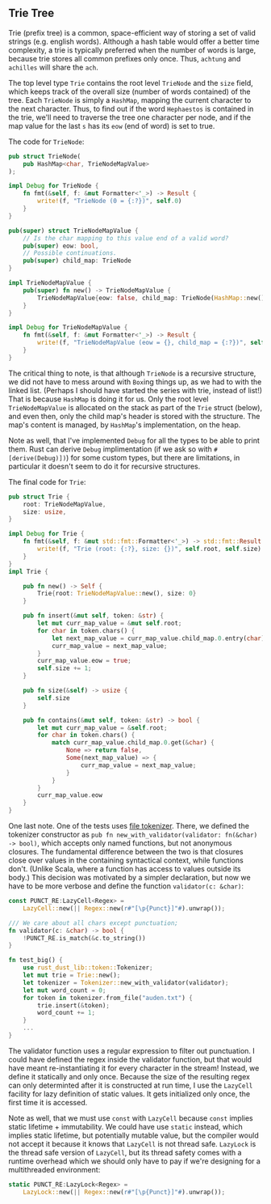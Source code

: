 ## Trie Tree

Trie (prefix tree) is a common, space-efficient way of storing a set of valid strings (e.g. english words). 
Although a hash table would offer a better time complexity, a trie is typically preferred when the number
of words is large, because trie stores all common prefixes only once. Thus, `achtung` and `achilles` will
share the `ach`.

The top level type `Trie` contains the root level `TrieNode` and the `size` field, which keeps track of
the overall size (number of words contained) of the tree. Each `TrieNode` is simply a `HashMap`,
mapping the current character to the next character. Thus, to find out if the word `Hephaestos` is contained
in the trie, we'll need to traverse the tree one character per node, and if the map value for the last `s`
has its `eow` (end of word) is set to true.

The code for `TrieNode`:
```rust
pub struct TrieNode(
    pub HashMap<char, TrieNodeMapValue>
);

impl Debug for TrieNode {
    fn fmt(&self, f: &mut Formatter<'_>) -> Result {
        write!(f, "TrieNode (0 = {:?})", self.0)
    }
}

pub(super) struct TrieNodeMapValue {
    // Is the char mapping to this value end of a valid word?
    pub(super) eow: bool,
    // Possible continuations.
    pub(super) child_map: TrieNode
}

impl TrieNodeMapValue {
    pub(super) fn new() -> TrieNodeMapValue {
        TrieNodeMapValue{eow: false, child_map: TrieNode(HashMap::new())}
    }
}

impl Debug for TrieNodeMapValue {
    fn fmt(&self, f: &mut Formatter<'_>) -> Result {
        write!(f, "TrieNodeMapValue (eow = {}, child_map = {:?})", self.eow, self.child_map)
    }
}
```
The critical thing to note, is that although `TrieNode` is a recursive structure, we did not have to 
mess around with `Box`ing things up, as we had to with the linked list. (Perhaps I should have started
the series with trie, instead of list!) That is because `HashMap` is doing it for us. Only the root level
`TrieNodeMapValue` is allocated on the stack as part of the `Trie` struct (below), and even then, only 
the child map's
header is stored with the structure. The map's content is managed, by `HashMap`'s implementation, on the
heap.

Note as well, that I've implemented `Debug` for all the types to be able to print them. Rust
can derive `Debug` implimentation (if we ask so with `#[derive(Debug)])`) for some custom types,
but there are limitations, in particular it doesn't seem to do it for recursive structures.

The final code for `Trie`:
```rust
pub struct Trie {
    root: TrieNodeMapValue,
    size: usize,
}

impl Debug for Trie {
    fn fmt(&self, f: &mut std::fmt::Formatter<'_>) -> std::fmt::Result {
        write!(f, "Trie (root: {:?}, size: {})", self.root, self.size)
    }
}
impl Trie {

    pub fn new() -> Self {
        Trie{root: TrieNodeMapValue::new(), size: 0}
    }

    pub fn insert(&mut self, token: &str) {
        let mut curr_map_value = &mut self.root;
        for char in token.chars() {
            let next_map_value = curr_map_value.child_map.0.entry(char).or_insert(TrieNodeMapValue::new());
            curr_map_value = next_map_value;
        }
        curr_map_value.eow = true;
        self.size += 1;
    }

    pub fn size(&self) -> usize {
        self.size
    }

    pub fn contains(&mut self, token: &str) -> bool {
        let mut curr_map_value = &self.root;
        for char in token.chars() {
            match curr_map_value.child_map.0.get(&char) {
                None => return false,
                Some(next_map_value) => {
                    curr_map_value = next_map_value;
                }
            }
        }
        curr_map_value.eow
    }
}
```

One last note. One of the tests uses [file tokenizer](../lib/src/token.rs). There, we defined the tokenizer
constructor as `pub fn new_with_validator(validator: fn(&char) -> bool)`, which accepts only named functions,
but not anonymous closures. The fundamental difference between the two is that closures close over values
in the containing syntactical context, while functions don't. (Unlike Scala, where a function has access
to values outside its body.) This decision was motivated by a simpler declaration, but now we have to be
more verbose and define the function `validator(c: &char)`:

```rust
const PUNCT_RE:LazyCell<Regex> =
    LazyCell::new(|| Regex::new(r#"[\p{Punct}]"#).unwrap());

/// We care about all chars except punctuation;
fn validator(c: &char) -> bool {
    !PUNCT_RE.is_match(&c.to_string())
}

fn test_big() {
    use rust_dust_lib::token::Tokenizer;
    let mut trie = Trie::new();
    let tokenizer = Tokenizer::new_with_validator(validator);
    let mut word_count = 0;
    for token in tokenizer.from_file("auden.txt") {
        trie.insert(&token);
        word_count += 1;
    }
    ...
}
```

The validator function uses a regular expression to filter out punctuation. I could have defined the
regex inside the validator function, but that would have meant re-instantiating it for every character
in the stream! Instead, we define it statically and only once. Because the size of the resulting regex
can only determinted after it is constructed at run time, I use the `LazyCell` facility for lazy definition
of static values. It gets initialized only once, the first time it is accessed.

Note as well, that we must use `const` with `LazyCell` because `const` implies static lifetime + immutability.
We could have use `static` instead, which implies static lifetime, but potentially mutable value, but the
compiler would not accept it because it knows that `LazyCell` is not thread safe. `LazyLock` is the thread
safe version of `LazyCell`, but its thread safety comes with a runtime overhead which we should only
have to pay if we're designing for a multithreaded environment:
```rust
static PUNCT_RE:LazyLock<Regex> =
    LazyLock::new(|| Regex::new(r#"[\p{Punct}]"#).unwrap());

```
